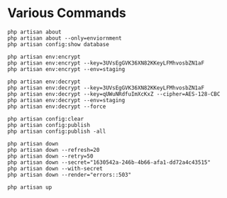 # Various Commands

    php artisan about
    php artisan about --only=enviornment
    php artisan config:show database

    php artisan env:encrypt
    php artisan env:encrypt --key=3UVsEgGVK36XN82KKeyLFMhvosbZN1aF
    php artisan env:encrypt --env=staging

    php artisan env:decrypt
    php artisan env:decrypt --key=3UVsEgGVK36XN82KKeyLFMhvosbZN1aF
    php artisan env:decrypt --key=qUWuNRdfuImXcKxZ --cipher=AES-128-CBC
    php artisan env:decrypt --env=staging
    php artisan env:decrypt --force

    php artisan config:clear
    php artisan config:publish
    php artisan config:publish -all

    php artisan down
    php artisan down --refresh=20
    php artisan down --retry=50
    php artisan down --secret="1630542a-246b-4b66-afa1-dd72a4c43515"
    php artisan down --with-secret
    php artisan down --render="errors::503"

    php artisan up
    
